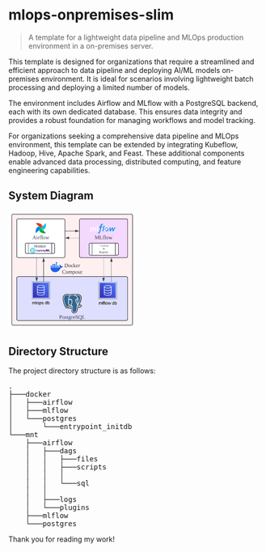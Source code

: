 # mlops-onpremises-slim

> A template for a lightweight data pipeline and MLOps production environment in a on-premises server.

This template is designed for organizations that require a streamlined and efficient approach to data pipeline and deploying AI/ML models on-premises environment. It is ideal for scenarios involving lightweight batch processing and deploying a limited number of models.

The environment includes Airflow and MLflow with a PostgreSQL backend, each with its own dedicated database. This ensures data integrity and provides a robust foundation for managing workflows and model tracking.

For organizations seeking a comprehensive data pipeline and MLOps environment, this template can be extended by integrating Kubeflow, Hadoop, Hive, Apache Spark, and Feast. These additional components enable advanced data processing, distributed computing, and feature engineering capabilities.

## System Diagram

<div style="width: 50%; height: 50%">
  
  ![system_diagram](images/mlops-onpremises-slim.png)
  
</div>


## Directory Structure

The project directory structure is as follows:

<pre>
.
├───docker
│   ├───airflow
│   ├───mlflow
│   └───postgres
│       └───entrypoint_initdb
└───mnt
    ├───airflow
    │   ├───dags
    │   │   ├───files
    │   │   ├───scripts
    │   │   │   
    │   │   └───sql
    │   │   
    │   ├───logs
    │   └───plugins
    ├───mlflow
    └───postgres
</pre>

Thank you for reading my work!
